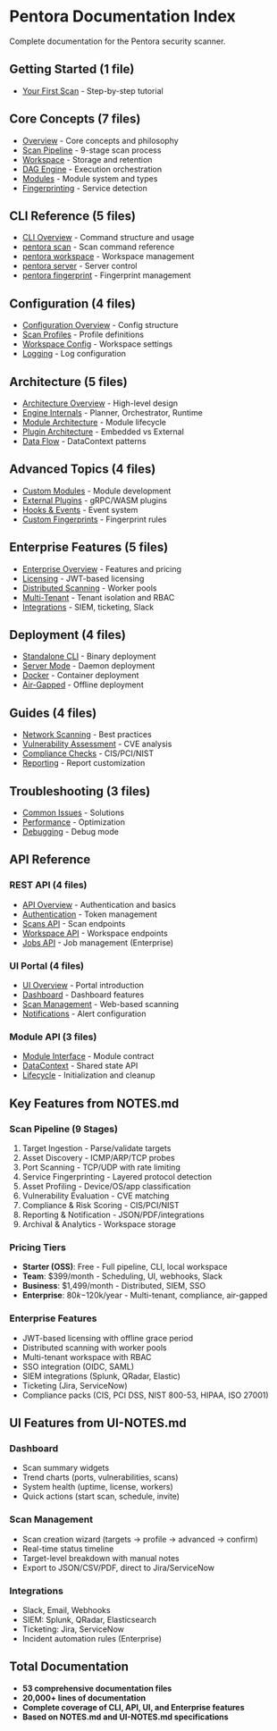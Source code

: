 # Pentora Documentation Index

Complete documentation for the Pentora security scanner.

## Getting Started (1 file)

- [Your First Scan](/docs/getting-started/first-scan) - Step-by-step tutorial

## Core Concepts (7 files)

- [Overview](/docs/concepts/overview) - Core concepts and philosophy
- [Scan Pipeline](/docs/concepts/scan-pipeline) - 9-stage scan process
- [Workspace](/docs/concepts/workspace) - Storage and retention
- [DAG Engine](/docs/concepts/dag-engine) - Execution orchestration
- [Modules](/docs/concepts/modules) - Module system and types
- [Fingerprinting](/docs/concepts/fingerprinting) - Service detection

## CLI Reference (5 files)

- [CLI Overview](/docs/cli/overview) - Command structure and usage
- [pentora scan](/docs/cli/scan) - Scan command reference
- [pentora workspace](/docs/cli/workspace) - Workspace management
- [pentora server](/docs/cli/server) - Server control
- [pentora fingerprint](/docs/cli/fingerprint) - Fingerprint management

## Configuration (4 files)

- [Configuration Overview](/docs/configuration/overview) - Config structure
- [Scan Profiles](/docs/configuration/scan-profiles) - Profile definitions
- [Workspace Config](/docs/configuration/workspace-config) - Workspace settings
- [Logging](/docs/configuration/logging) - Log configuration

## Architecture (5 files)

- [Architecture Overview](/docs/architecture/overview) - High-level design
- [Engine Internals](/docs/architecture/engine) - Planner, Orchestrator, Runtime
- [Module Architecture](/docs/architecture/modules) - Module lifecycle
- [Plugin Architecture](/docs/architecture/plugins) - Embedded vs External
- [Data Flow](/docs/architecture/data-flow) - DataContext patterns

## Advanced Topics (4 files)

- [Custom Modules](/docs/advanced/custom-modules) - Module development
- [External Plugins](/docs/advanced/external-plugins) - gRPC/WASM plugins
- [Hooks & Events](/docs/advanced/hooks-events) - Event system
- [Custom Fingerprints](/docs/advanced/custom-fingerprints) - Fingerprint rules

## Enterprise Features (5 files)

- [Enterprise Overview](/docs/enterprise/overview) - Features and pricing
- [Licensing](/docs/enterprise/licensing) - JWT-based licensing
- [Distributed Scanning](/docs/enterprise/distributed-scanning) - Worker pools
- [Multi-Tenant](/docs/enterprise/multi-tenant) - Tenant isolation and RBAC
- [Integrations](/docs/enterprise/integrations) - SIEM, ticketing, Slack

## Deployment (4 files)

- [Standalone CLI](/docs/deployment/standalone) - Binary deployment
- [Server Mode](/docs/deployment/server-mode) - Daemon deployment
- [Docker](/docs/deployment/docker) - Container deployment
- [Air-Gapped](/docs/deployment/air-gapped) - Offline deployment

## Guides (4 files)

- [Network Scanning](/docs/guides/network-scanning) - Best practices
- [Vulnerability Assessment](/docs/guides/vulnerability-assessment) - CVE analysis
- [Compliance Checks](/docs/guides/compliance-checks) - CIS/PCI/NIST
- [Reporting](/docs/guides/reporting) - Report customization

## Troubleshooting (3 files)

- [Common Issues](/docs/troubleshooting/common-issues) - Solutions
- [Performance](/docs/troubleshooting/performance) - Optimization
- [Debugging](/docs/troubleshooting/debugging) - Debug mode

## API Reference

### REST API (4 files)

- [API Overview](/docs/api/overview) - Authentication and basics
- [Authentication](/docs/api/rest/authentication) - Token management
- [Scans API](/docs/api/rest/scans) - Scan endpoints
- [Workspace API](/docs/api/rest/workspace) - Workspace endpoints
- [Jobs API](/docs/api/rest/jobs) - Job management (Enterprise)

### UI Portal (4 files)

- [UI Overview](/docs/api/ui/overview) - Portal introduction
- [Dashboard](/docs/api/ui/dashboard) - Dashboard features
- [Scan Management](/docs/api/ui/scan-management) - Web-based scanning
- [Notifications](/docs/api/ui/notifications) - Alert configuration

### Module API (3 files)

- [Module Interface](/docs/api/modules/interface) - Module contract
- [DataContext](/docs/api/modules/context) - Shared state API
- [Lifecycle](/docs/api/modules/lifecycle) - Initialization and cleanup

## Key Features from NOTES.md

### Scan Pipeline (9 Stages)

1. Target Ingestion - Parse/validate targets
2. Asset Discovery - ICMP/ARP/TCP probes
3. Port Scanning - TCP/UDP with rate limiting
4. Service Fingerprinting - Layered protocol detection
5. Asset Profiling - Device/OS/app classification
6. Vulnerability Evaluation - CVE matching
7. Compliance & Risk Scoring - CIS/PCI/NIST
8. Reporting & Notification - JSON/PDF/integrations
9. Archival & Analytics - Workspace storage

### Pricing Tiers

- **Starter (OSS)**: Free - Full pipeline, CLI, local workspace
- **Team**: $399/month - Scheduling, UI, webhooks, Slack
- **Business**: $1,499/month - Distributed, SIEM, SSO
- **Enterprise**: $80k-$120k/year - Multi-tenant, compliance, air-gapped

### Enterprise Features

- JWT-based licensing with offline grace period
- Distributed scanning with worker pools
- Multi-tenant workspace with RBAC
- SSO integration (OIDC, SAML)
- SIEM integrations (Splunk, QRadar, Elastic)
- Ticketing (Jira, ServiceNow)
- Compliance packs (CIS, PCI DSS, NIST 800-53, HIPAA, ISO 27001)

## UI Features from UI-NOTES.md

### Dashboard

- Scan summary widgets
- Trend charts (ports, vulnerabilities, scans)
- System health (uptime, license, workers)
- Quick actions (start scan, schedule, invite)

### Scan Management

- Scan creation wizard (targets → profile → advanced → confirm)
- Real-time status timeline
- Target-level breakdown with manual notes
- Export to JSON/CSV/PDF, direct to Jira/ServiceNow

### Integrations

- Slack, Email, Webhooks
- SIEM: Splunk, QRadar, Elasticsearch
- Ticketing: Jira, ServiceNow
- Incident automation rules (Enterprise)

## Total Documentation

- **53 comprehensive documentation files**
- **20,000+ lines of documentation**
- **Complete coverage of CLI, API, UI, and Enterprise features**
- **Based on NOTES.md and UI-NOTES.md specifications**

